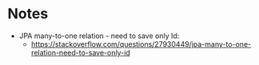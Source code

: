 # Notes

* JPA many-to-one relation - need to save only Id:
    * https://stackoverflow.com/questions/27930449/jpa-many-to-one-relation-need-to-save-only-id
